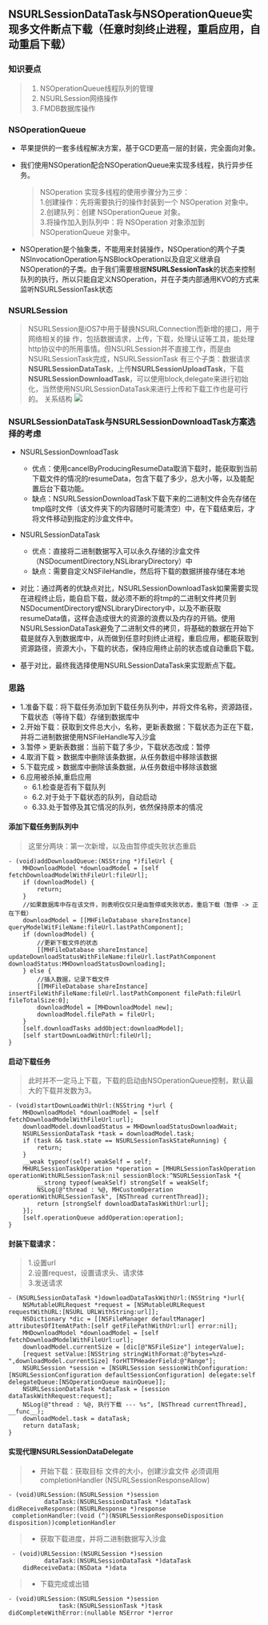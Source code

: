 ## NSURLSessionDataTask与NSOperationQueue实现多文件断点下载（任意时刻终止进程，重启应用，自动重启下载）
### 知识要点
> 1. NSOperationQueue线程队列的管理
> 2. NSURLSession网络操作
> 3. FMDB数据库操作
 
### NSOperationQueue
+ 苹果提供的一套多线程解决方案，基于GCD更高一层的封装，完全面向对象。  
+ 我们使用NSOperation配合NSOperationQueue来实现多线程，执行异步任务。

	>  NSOperation 实现多线程的使用步骤分为三步：   
	1.创建操作：先将需要执行的操作封装到一个 NSOperation 对象中。  
	2.创建队列：创建 NSOperationQueue 对象。  
	3.将操作加入到队列中：将 NSOperation 对象添加到 NSOperationQueue 对象中。
	
+ NSOperation是个抽象类，不能用来封装操作，NSOperation的两个子类NSInvocationOperation与NSBlockOperation以及自定义继承自NSOperation的子类。由于我们需要根据**NSURLSessionTask**的状态来控制队列的执行，所以只能自定义NSOperation，并在子类内部通用KVO的方式来监听NSURLSessionTask状态

### NSURLSession
> NSURLSession是iOS7中用于替换NSURLConnection而新增的接口，用于网络相关的操 作，包括数据请求，上传，下载，处理认证等工具，能处理http协议中的所用事情。但NSURLSession并不直接工作，而是由NSURLSessionTask完成，NSURLSessionTask 有三个子类：数据请求**NSURLSessionDataTask**，上传**NSURLSessionUploadTask**，下载**NSURLSessionDownloadTask**，可以使用block,delegate来进行初始化，当然使用NSURLSessionDataTask来进行上传和下载工作也是可行的。
关系结构
![](http://7qnbrb.com1.z0.glb.clouddn.com/0C40F331FE61A52D81482A013B417CFF.jpg)

### NSURLSessionDataTask与NSURLSessionDownloadTask方案选择的考虑
+ NSURLSessionDownloadTask
 	+ 优点：使用cancelByProducingResumeData取消下载时，能获取到当前下载文件的情况的resumeData，包含下载了多少，总大小等，以及能配置后台下载功能。
 	+ 缺点：NSURLSessionDownloadTask下载下来的二进制文件会先存储在tmp临时文件（该文件夹下的内容随时可能清空）中，在下载结束后，才将文件移动到指定的沙盒文件中。
 
+ NSURLSessionDataTask
	+ 优点：直接将二进制数据写入可以永久存储的沙盒文件（NSDocumentDirectory,NSLibraryDirectory）中
	+ 缺点：需要自定义NSFileHandle，然后将下载的数据拼接存储在本地
+ 对比：通过两者的优缺点对比，NSURLSessionDownloadTask如果需要实现在进程终止后，能自启下载，就必须不断的将tmp的二进制文件拷贝到NSDocumentDirectory或NSLibraryDirectory中，以及不断获取resumeData值，这样会造成很大的资源的浪费以及内存的开销。使用NSURLSessionDataTask避免了二进制文件的拷贝，将基础的数据在开始下载是就存入到数据库中，从而做到任意时刻终止进程，重启应用，都能获取到资源路径，资源大小，下载的状态，保持应用终止前的状态或自动重启下载。
+ 基于对比，最终我选择使用NSURLSessionDataTask来实现断点下载。

### 思路
+ 1.准备下载：将下载任务添加到下载任务队列中，并将文件名称，资源路径，下载状态（等待下载）存储到数据库中
+ 2.开始下载：获取到文件总大小，名称，更新表数据：下载状态为正在下载，并将二进制数据使用NSFileHandle写入沙盒
+ 3.暂停 > 更新表数据：当前下载了多少，下载状态改成：暂停
+ 4.取消下载 > 数据库中删除该条数据，从任务数组中移除该数据
+ 5.下载完成 > 数据库中删除该条数据，从任务数组中移除该数据
+ 6.应用被杀掉,重启应用
	+ 6.1.检查是否有下载队列
	+ 6.2.对于处于下载状态的队列，自动启动
	+ 6.33.处于暂停及其它情况的队列，依然保持原本的情况
 
#### 添加下载任务到队列中
> 这里分两块：第一次新增，以及由暂停或失败状态重启
 
~~~
- (void)addDownloadQueue:(NSString *)fileUrl {
    MHDownloadModel *downloadModel = [self fetchDownloadModelWithFileUrl:fileUrl];
    if (downloadModel) {
        return;
    }
    //如果数据库中存在该文件，则表明仅仅只是由暂停或失败状态，重启下载（暂停 -> 正在下载）
    downloadModel = [[MHFileDatabase shareInstance] queryModelWitFileName:fileUrl.lastPathComponent];
    if (downloadModel) {
        //更新下载文件的状态
        [[MHFileDatabase shareInstance] updateDownloadStatusWithFileName:fileUrl.lastPathComponent downloadStatus:MHDownloadStatusDownloading];
    } else {
        //插入数据，记录下载文件
        [[MHFileDatabase shareInstance] insertFileWithFileName:fileUrl.lastPathComponent filePath:fileUrl fileTotalSize:0];
        downloadModel = [MHDownloadModel new];
        downloadModel.filePath = fileUrl;
    }
    [self.downloadTasks addObject:downloadModel];
    [self startDownLoadWithUrl:fileUrl];
}
~~~

#### 启动下载任务
> 此时并不一定马上下载，下载的启动由NSOperationQueue控制，默认最大的下载并发数为3。
 
~~~
- (void)startDownLoadWithUrl:(NSString *)url {
    MHDownloadModel *downloadModel = [self fetchDownloadModelWithFileUrl:url];
    downloadModel.downloadStatus = MHDownloadStatusDownloadWait;
    NSURLSessionDataTask *task = downloadModel.task;
    if (task && task.state == NSURLSessionTaskStateRunning) {
        return;
    }
    __weak typeof(self) weakSelf = self;
    MHURLSessionTaskOperation *operation = [MHURLSessionTaskOperation operationWithURLSessionTask:nil sessionBlock:^NSURLSessionTask *{
        __strong typeof(weakSelf) strongSelf = weakSelf;
        NSLog(@"thread : %@, MHCustomOperation operationWithURLSessionTask", [NSThread currentThread]);
        return [strongSelf downloadDataTaskWithUrl:url];
    }];
    [self.operationQueue addOperation:operation];
}
~~~

#### 封装下载请求：
> 1.设置url  
> 2.设置request，设置请求头、请求体  
> 3.发送请求

~~~
- (NSURLSessionDataTask *)downloadDataTaskWithUrl:(NSString *)url{
    NSMutableURLRequest *request = [NSMutableURLRequest requestWithURL:[NSURL URLWithString:url]];
    NSDictionary *dic = [[NSFileManager defaultManager] attributesOfItemAtPath:[self getFilePathWithUrl:url] error:nil];
    MHDownloadModel *downloadModel = [self fetchDownloadModelWithFileUrl:url];
    downloadModel.currentSize = [dic[@"NSFileSize"] integerValue];
    [request setValue:[NSString stringWithFormat:@"bytes=%zd-",downloadModel.currentSize] forHTTPHeaderField:@"Range"];
    NSURLSession *session = [NSURLSession sessionWithConfiguration:[NSURLSessionConfiguration defaultSessionConfiguration] delegate:self delegateQueue:[NSOperationQueue mainQueue]];
    NSURLSessionDataTask *dataTask = [session dataTaskWithRequest:request];
    NSLog(@"thread : %@, 执行下载 --- %s", [NSThread currentThread], __func__);
    downloadModel.task = dataTask;
    return dataTask;
}
~~~

#### 实现代理NSURLSessionDataDelegate
> +  开始下载：获取目标	文件的大小，创建沙盒文件
 必须调用 completionHandler (NSURLSessionResponseAllow)
 
~~~
- (void)URLSession:(NSURLSession *)session
          dataTask:(NSURLSessionDataTask *)dataTask
didReceiveResponse:(NSURLResponse *)response
 completionHandler:(void (^)(NSURLSessionResponseDisposition disposition))completionHandler
~~~

> + 获取下载进度，并将二进制数据写入沙盒
 
~~~
 - (void)URLSession:(NSURLSession *)session
          dataTask:(NSURLSessionDataTask *)dataTask
    didReceiveData:(NSData *)data
~~~

> + 下载完成或出错
 
~~~
- (void)URLSession:(NSURLSession *)session
              task:(NSURLSessionTask *)task
didCompleteWithError:(nullable NSError *)error
~~~

